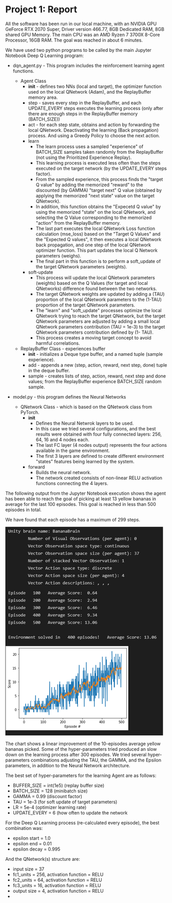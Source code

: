 [//]: # (Image References)
[image2]: https://github.com/jesus-tamez-2021/p1_navigation/blob/89c5023f40f9797ea4120bf1a916f5d1f4e52eb8/image2.PNG

# Project 1: Report

All the software has been run in our local machine, with an NVIDIA GPU GeForce RTX 2070 Super, Driver version 466.77, 8GB Dedicated RAM, 8GB shared GPU Memory. The main CPU was an AMD Ryzen 7 3700X 8-Core Processor, 16GB RAM. The goal was reached in about 6 minutes.

We have used two python programs to be called by the main Jupyter Notebook Deep Q Learning program:
- dqn_agent.py - This program includes the reinforcement learning agent functions.
  - Agent Class
    - __init__ - defines two NNs (local and target), the optimizer function used on the local QNetwork (Adam), and the ReplayBuffer memory area.
    - step - saves every step in the ReplayBuffer, and each UPDATE_EVERY steps executes the learning process (only after there are enough steps in the ReplayBuffer memory (BATCH_SIZE))
    - act - for each step state, obtains and action by forwarding the local QNetwork. Deactivating the learning (Back propagation) process. And using a Greedy Policy to choose the next action.
    - learn
      - The learn process uses a sampled "experience" of BATCH_SIZE samples taken randomly from the ReplayBuffer (not using the Prioritized Experience Replay).
      - This learning process is executed less often than the steps executed on the target network (by the UPDATE_EVERY steps factor).
      - From the sampled experience, this process finds the "target Q value" by adding the memorized "reward" to the discounted (by GAMMA) "target next" Q value (obtained by applying the memorized "next state" value on the target QNetwork).
      - In addition, this function obtains the "Expecetd Q value" by using the memorized "state" on the local QNetwork, and selecting the Q Value corresponding to the memorized "action" from the ReplayBuffer memory.
      - The last part executes the local QNetwork Loss function calculation (mse_loss) based on the "Target Q Values" and the "Expected Q values", it then executes a local QNetwork back propagation, and one step of the local QNetwork optimizer function. This part updates the local Q Network parameters (weighs).
      - The final part in this function is to perform a soft_update of the target QNetwork parameters (weights).
    - soft-update
      - This process will update the local QNetwork parameters (weights) based on the Q Values (for target and local QNetworks) difference found between the two networks.
      - The target QNetwork weights are updated by adding a (TAU) proportion of the local QNetwork parameters to the (1-TAU) proportion of the target QNetwork parameters.
      - The "learn" and "soft_update" processes optimize the local QNetwork trying to reach the target QNetwork, but the target QNetwork parameters are adjusted by adding a small local QNetwork parameters contribution (TAU = 1e-3) to the target QNetwork parameters contribution defined by (1- TAU).
      - This process creates a moving target concept to avoid harmful correlations.
  - ReplayBuffer Class - experiences buffer
    - __init__ - initializes a Deque type buffer, and a named tuple (sample experience).
    - add - appends a new (step, action, reward, next step, done) tuple in the deque buffer.
    - sample - creates lists of step, action, reward, next step and done values; from the ReplayBuffer experience BATCH_SIZE random sample.
  
- model.py - this program defines the Neural Networks
  - QNetwork Class - which is based on the QNetwork class from PyTorch.
    - __init__
      - Defines the Neural Netwrok layers to be used.
      - In this case we tried several configurations, and the best results were obtained with four fully connected layers: 256, 64, 16 and 4 nodes each.
      - The last FC layer (4 nodes output) represents the four actions available in the game environment.
      - The first 3 layers are defined to create different environment "states" features being learned by the system.
    - forward
      - Builds the neural network.
      - The network created consists of non-linear RELU activation functions connecting the 4 layers.

The following output from the Jupyter Notebook execution shows the agent has been able to reach the goal of picking at least 13 yellow bananas in average for the last 100 episodes. This goal is reached in less than 500 episodes in total.

We have found that each episode has a maximum of 299 steps.

![Screenshot 1][image2]

The chart shows a linear improvement of the 10-episodes average yellow bananas picked. Some of the hyper-parameters tried produced an slow down on the learning process after 300 episodes. We tried several hyper-parameters combinations adjusting the TAU, the GAMMA, and the Epsilon parameters, in addition to the Neural Network architecture.

The best set of hyper-parameters for the learning Agent are as follows:
- BUFFER_SIZE = int(1e5)	(replay buffer size)
- BATCH_SIZE = 128		(minibatch size)
- GAMMA = 0.99		(discount factor)
- TAU = 1e-3			(for soft update of target parameters)
- LR = 5e-4			(optimizer learning rate)
- UPDATE_EVERY = 6		(how often to update the network

For the Deep Q Learning process (re-calculated every episode), the best combination was:
- epsilon start = 1.0
- epsilon end   = 0.01
- epsilon decay = 0.995

And the QNetwork(s) structure are:
- input size = 37
- fc1_units = 256, activation function = RELU
- fc2_units = 64, activation function = RELU
- fc3_units = 16, activation function = RELU
- output size = 4, activation function = RELU
- 
